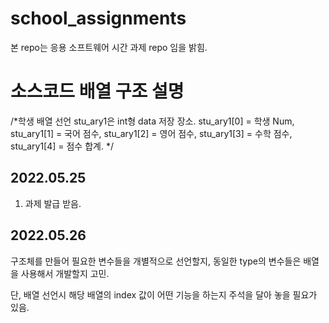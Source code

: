 # school_assignments
본 repo는 응용 소프트웨어 시간 과제 repo 임을 밝힘.
# 소스코드 배열 구조 설명
/*학생 배열 선언
	stu_ary1은 int형 data 저장 장소. 
	stu_ary1[0] = 학생 Num,
	stu_ary1[1] = 국어 점수,
	stu_ary1[2] = 영어 점수,
	stu_ary1[3] = 수학 점수,
	stu_ary1[4] = 점수 합계. 
*/

## 2022.05.25
1. 과제 발급 받음.

## 2022.05.26
구조체를 만들어 필요한 변수들을 개별적으로 선언할지,
동일한 type의 변수들은 배열을 사용해서 개발할지 고민.

단, 배열 선언시 해당 배열의 index 값이 어떤 기능을 하는지 주석을
달아 놓을 필요가 있음.


